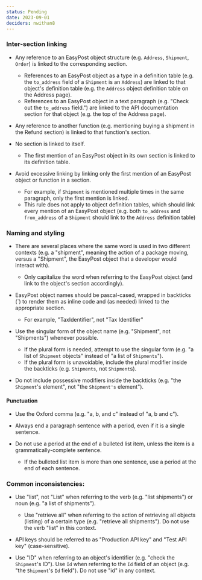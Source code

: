 ```yaml
---
status: Pending
date: 2023-09-01
deciders: nwithan8
---
```


### Inter-section linking

- Any reference to an EasyPost object structure (e.g. `Address`, `Shipment`, `Order`) is linked to the corresponding section.
  - References to an EasyPost object as a type in a definition table (e.g. the `to_address` field of a `Shipment` is an `Address`) are linked to that object's definition table (e.g. the `Address` object definition table on the Address page).
  - References to an EasyPost object in a text paragraph (e.g. "Check out the `to_address` field.") are linked to the API documentation section for that object (e.g. the top of the Address page).

- Any reference to another function (e.g. mentioning buying a shipment in the Refund section) is linked to that function's section.

- No section is linked to itself.
  - The first mention of an EasyPost object in its own section is linked to its definition table.

- Avoid excessive linking by linking only the first mention of an EasyPost object or function in a section.
  - For example, if `Shipment` is mentioned multiple times in the same paragraph, only the first mention is linked.
  - This rule does not apply to object definition tables, which should link every mention of an EasyPost object (e.g. both `to_address` and `from_address` of a `Shipment` should link to the `Address` definition table)


### Naming and styling

- There are several places where the same word is used in two different contexts (e.g. a "shipment", meaning the action of a package moving, versus a "Shipment", the EasyPost object that a developer would interact with).
  - Only capitalize the word when referring to the EasyPost object (and link to the object's section accordingly).

- EasyPost object names should be pascal-cased, wrapped in backticks (\`) to render them as inline code and (as needed) linked to the appropriate section.
  - For example, "TaxIdentifier", not "Tax Identifier"

- Use the singular form of the object name (e.g. "Shipment", not "Shipments") whenever possible.
  - If the plural form is needed, attempt to use the singular form (e.g. "a list of `Shipment` objects" instead of "a list of `Shipments`").
  - If the plural form is unavoidable, include the plural modifier inside the backticks (e.g. `Shipments`, not `Shipment`s).

- Do not include possessive modifiers inside the backticks (e.g. "the `Shipment`'s element", not "the `Shipment's` element").

#### Punctuation

- Use the Oxford comma (e.g. "a, b, and c" instead of "a, b and c").

- Always end a paragraph sentence with a period, even if it is a single sentence.

- Do not use a period at the end of a bulleted list item, unless the item is a grammatically-complete sentence.
  - If the bulleted list item is more than one sentence, use a period at the end of each sentence.


### Common inconsistencies:

- Use "list", not "List" when referring to the verb (e.g. "list shipments") or noun (e.g. "a list of shipments").
  - Use "retrieve all" when referring to the action of retrieving all objects (listing) of a certain type (e.g. "retrieve all shipments"). Do not use the verb "list" in this context.

- API keys should be referred to as "Production API key" and "Test API key" (case-sensitive).

- Use "ID" when referring to an object's identifier (e.g. "check the `Shipment`'s ID"). Use `Id` when referring to the `Id` field of an object (e.g. "the `Shipment`'s `Id` field"). Do not use "id" in any context.
